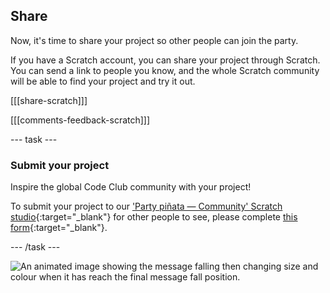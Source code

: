 ## Share

Now, it's time to share your project so other people can join the party.

If you have a Scratch account, you can share your project through Scratch. You can send a link to people you know, and the whole Scratch community will be able to find your project and try it out.

[[[share-scratch]]]

[[[comments-feedback-scratch]]]

--- task ---

### Submit your project

Inspire the global Code Club community with your project!

To submit your project to our ['Party piñata — Community' Scratch studio](https://scratch.mit.edu/studios/31111242){:target="_blank"} for other people to see, please complete [this form](https://form.raspberrypi.org/f/community-project-submissions){:target="_blank"}.

--- /task ---

![An animated image showing the message falling then changing size and colour when it has reach the final message fall position.](images/falling-message.gif)